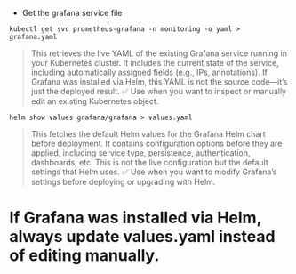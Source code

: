 - Get the grafana service file

```
kubectl get svc prometheus-grafana -n monitoring -o yaml > grafana.yaml
```

> This retrieves the live YAML of the existing Grafana service running in your Kubernetes cluster.
It includes the current state of the service, including automatically assigned fields (e.g., IPs, annotations).
If Grafana was installed via Helm, this YAML is not the source code—it’s just the deployed result.
✅ Use when you want to inspect or manually edit an existing Kubernetes object.


```
helm show values grafana/grafana > values.yaml
```

> This fetches the default Helm values for the Grafana Helm chart before deployment.
It contains configuration options before they are applied, including service type, persistence, authentication, dashboards, etc.
This is not the live configuration but the default settings that Helm uses.
✅ Use when you want to modify Grafana’s settings before deploying or upgrading with Helm.

# If Grafana was installed via Helm, always update values.yaml instead of editing manually.
